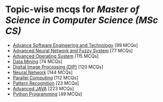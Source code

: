 # Topic-wise mcqs for *Master of Science in Computer Science (MSc CS)*

- [Advance Software Engineering and Technology](https://mcqmate.com/topic/advance-software-engineering-and-technology) [99 MCQs]
- [Advanced Neural Network and Fuzzy System](https://mcqmate.com/topic/advanced-neural-network-and-fuzzy-system) [77 MCQs]
- [Advanced Operating System](https://mcqmate.com/topic/advanced-operating-system) [115 MCQs]
- [Data Mining](https://mcqmate.com/topic/data-mining) [74 MCQs]
- [Digital Image Processing \(DIP\)](https://mcqmate.com/topic/digital-image-processing) [120 MCQs]
- [Neural Network](https://mcqmate.com/topic/neural-network) [144 MCQs]
- [Parallel Computing](https://mcqmate.com/topic/parallel-computing) [112 MCQs]
- [Pattern Recognition](https://mcqmate.com/topic/pattern-recognition) [23 MCQs]
- [Advanced JAVA](https://mcqmate.com/topic/advanced-java) [223 MCQs]
- [Python Programming](https://mcqmate.com/topic/python-programming) [49 MCQs]

